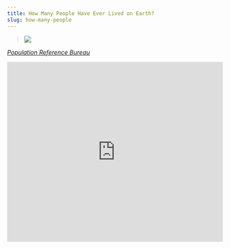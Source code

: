 ```yaml
---
title: How Many People Have Ever Lived on Earth?
slug: how-many-people
---
```


> <img src="/image/prb.png">

<p class="attribution"><a href="http://www.prb.org/Publications/Articles/2002/HowManyPeopleHaveEverLivedonEarth.aspx"><i>Population Reference Bureau</i></a></p>

<iframe id="ytplayer" type="text/html" width="100%" height="420"
  src="http://www.youtube.com/embed/7WTctr5kviA?origin=http://poee.lol&theme=light&modestbranding=1"
  frameborder="0" data-link="http://www.youtube.com/watch?v=7WTctr5kviA"></iframe>
